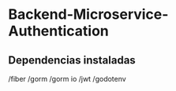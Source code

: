 # Backend-Microservice-Authentication

## Dependencias instaladas
/fiber
/gorm
/gorm io
/jwt
/godotenv